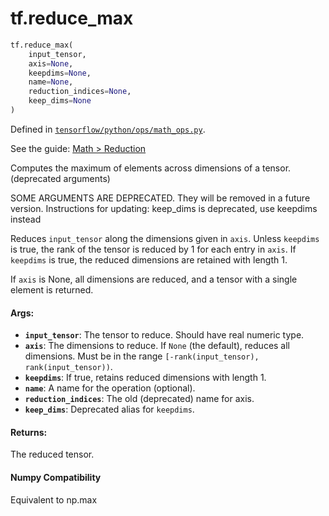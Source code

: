 <div itemscope itemtype="http://developers.google.com/ReferenceObject">
<meta itemprop="name" content="tf.reduce_max" />
</div>

# tf.reduce_max

``` python
tf.reduce_max(
    input_tensor,
    axis=None,
    keepdims=None,
    name=None,
    reduction_indices=None,
    keep_dims=None
)
```



Defined in [`tensorflow/python/ops/math_ops.py`](https://www.tensorflow.org/code/tensorflow/python/ops/math_ops.py).

See the guide: [Math > Reduction](../../../api_guides/python/math_ops.md#Reduction)

Computes the maximum of elements across dimensions of a tensor. (deprecated arguments)

SOME ARGUMENTS ARE DEPRECATED. They will be removed in a future version.
Instructions for updating:
keep_dims is deprecated, use keepdims instead

Reduces `input_tensor` along the dimensions given in `axis`.
Unless `keepdims` is true, the rank of the tensor is reduced by 1 for each
entry in `axis`. If `keepdims` is true, the reduced dimensions
are retained with length 1.

If `axis` is None, all dimensions are reduced, and a
tensor with a single element is returned.

#### Args:

* <b>`input_tensor`</b>: The tensor to reduce. Should have real numeric type.
* <b>`axis`</b>: The dimensions to reduce. If `None` (the default),
    reduces all dimensions. Must be in the range
    `[-rank(input_tensor), rank(input_tensor))`.
* <b>`keepdims`</b>: If true, retains reduced dimensions with length 1.
* <b>`name`</b>: A name for the operation (optional).
* <b>`reduction_indices`</b>: The old (deprecated) name for axis.
* <b>`keep_dims`</b>: Deprecated alias for `keepdims`.


#### Returns:

The reduced tensor.



#### Numpy Compatibility
Equivalent to np.max

